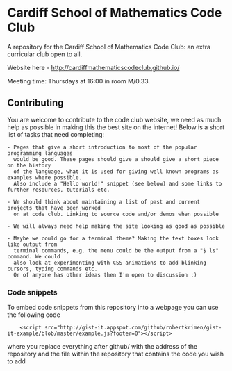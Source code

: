 # Cardiff School of Mathematics Code Club

A repository for the Cardiff School of Mathematics Code Club: an extra curricular club open to all.

Website here - http://cardiffmathematicscodeclub.github.io/

Meeting time: Thursdays at 16:00 in room M/0.33.

## Contributing

You are welcome to contribute to the code club website, we need as much
help as possible in making this the best site on the internet! Below is
a short list of tasks that need completing:

    - Pages that give a short introduction to most of the popular programming languages
      would be good. These pages should give a should give a short piece on the history
      of the language, what it is used for giving well known programs as examples where possible.
      Also include a "Hello world!" snippet (see below) and some links to further resources, tutorials etc.

    - We should think about maintaining a list of past and current projects that have been worked
      on at code club. Linking to source code and/or demos when possible

    - We will always need help making the site looking as good as possible

    - Maybe we could go for a terminal theme? Making the text boxes look like output from
      terminal commands, e.g. the menu could be the output from a "$ ls" command. We could
      also look at experimenting with CSS animations to add blinking cursors, typing commands etc.
      Or of anyone has other ideas then I'm open to discussion :)

### Code snippets

To embed code snippets from this repository into a webpage you can use the
following code

```
    <script src="http://gist-it.appspot.com/github/robertkrimen/gist-it-example/blob/master/example.js?footer=0"></script>
```
where you replace everything after github/ with the address of the repository and the file within the repository that contains
the code you wish to add

